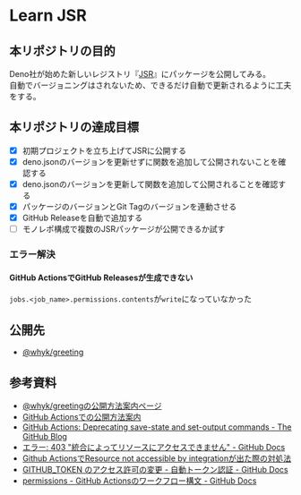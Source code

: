 # Learn JSR

## 本リポジトリの目的
Deno社が始めた新しいレジストリ『[JSR](https://jsr.io)』にパッケージを公開してみる。  
自動でバージョニングはされないため、できるだけ自動で更新されるように工夫をする。

## 本リポジトリの達成目標
- [x] 初期プロジェクトを立ち上げてJSRに公開する
- [x] deno.jsonのバージョンを更新せずに関数を追加して公開されないことを確認する
- [x] deno.jsonのバージョンを更新して関数を追加して公開されることを確認する
- [x] パッケージのバージョンとGit Tagのバージョンを連動させる
- [x] GitHub Releaseを自動で追加する
- [ ] モノレポ構成で複数のJSRパッケージが公開できるか試す

### エラー解決
#### GitHub ActionsでGitHub Releasesが生成できない
`jobs.<job_name>.permissions.contents`が`write`になっていなかった

## 公開先
- [@whyk/greeting](https://jsr.io/@whyk/greeting)

## 参考資料
- [@whyk/greetingの公開方法案内ページ](https://jsr.io/@whyk/greeting/publish)
- [GitHub Actionsでの公開方法案内](https://jsr.io/docs/publishing-packages#publishing-from-github-actions)
- [GitHub Actions: Deprecating save-state and set-output commands - The GitHub Blog](https://github.blog/changelog/2022-10-11-github-actions-deprecating-save-state-and-set-output-commands/)
- [エラー: 403 "統合によってリソースにアクセスできません" - GitHub Docs](https://docs.github.com/ja/code-security/code-scanning/troubleshooting-code-scanning/resource-not-accessible)
- [Github ActionsでResource not accessible by integrationが出た際の対処法](https://zenn.dev/tatsugon/articles/github-actions-permission-error)
- [GITHUB_TOKEN のアクセス許可の変更 - 自動トークン認証 - GitHub Docs](https://docs.github.com/ja/actions/security-guides/automatic-token-authentication#modifying-the-permissions-for-the-github_token)
- [permissions - GitHub Actionsのワークフロー構文 - GitHub Docs](https://docs.github.com/ja/actions/using-workflows/workflow-syntax-for-github-actions#permissions)